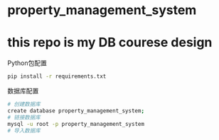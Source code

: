 # property_management_system
# this repo is my DB courese design


Python包配置
```bash
pip install -r requirements.txt
```

数据库配置
```bash
# 创建数据库
create database property_management_system;
# 链接数据库
mysql -u root -p property_management_system
# 导入数据库

```
